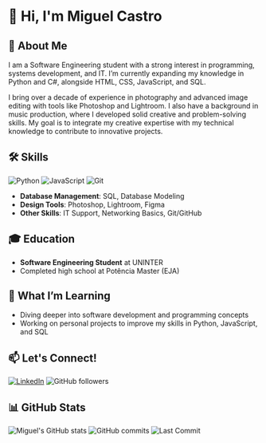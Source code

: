 # 👋 Hi, I'm Miguel Castro

## 🚀 About Me
I am a Software Engineering student with a strong interest in programming, systems development, and IT. I’m currently expanding my knowledge in Python and C#, alongside HTML, CSS, JavaScript, and SQL.

I bring over a decade of experience in photography and advanced image editing with tools like Photoshop and Lightroom. I also have a background in music production, where I developed solid creative and problem-solving skills. My goal is to integrate my creative expertise with my technical knowledge to contribute to innovative projects.

## 🛠️ Skills
![Python](https://img.shields.io/badge/Python-3670A0?style=for-the-badge&logo=python&logoColor=ffdd54)
![JavaScript](https://img.shields.io/badge/JavaScript-323330?style=for-the-badge&logo=javascript&logoColor=F7DF1E)
![Git](https://img.shields.io/badge/Git-F05032?style=for-the-badge&logo=git&logoColor=white)
- **Database Management**: SQL, Database Modeling
- **Design Tools**: Photoshop, Lightroom, Figma
- **Other Skills**: IT Support, Networking Basics, Git/GitHub

## 🎓 Education
- **Software Engineering Student** at UNINTER
- Completed high school at Potência Master (EJA)

## 🌱 What I’m Learning
- Diving deeper into software development and programming concepts
- Working on personal projects to improve my skills in Python, JavaScript, and SQL

## 📫 Let's Connect!
[![LinkedIn](https://img.shields.io/badge/LinkedIn-blue?style=for-the-badge&logo=linkedin)](https://www.linkedin.com/in/seu-usuario/)
![GitHub followers](https://img.shields.io/github/followers/byasinn?style=for-the-badge)

## 📊 GitHub Stats
![Miguel's GitHub stats](https://github-readme-stats.vercel.app/api?username=miguel-castro&show_icons=true&theme=radical)
![GitHub commits](https://img.shields.io/github/commit-activity/y/byasinn/ToDoApp?style=for-the-badge)
![Last Commit](https://img.shields.io/github/last-commit/byasinn/ToDoApp?style=for-the-badge)
